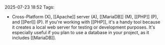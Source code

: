 2025-07-23 18:52
Tags: 

- Cross-Platform (X), [[Apache]] server (A), [[MariaDB]] (M), [[PHP]] (P), and [[Perl]] (P). If you're working with [[PHP]], it's a handy tool because it creates a local web server for testing or development purposes. It's especially useful if you plan to use a database in your project, as it includes [[MariaDB]].